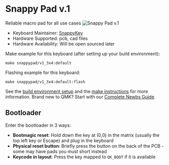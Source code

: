 # Snappy Pad v.1

Reliable macro pad for all use cases
![Snappy Pad v.1](https://imgur.com/a/qIzKh39)

* Keyboard Maintainer: [SnappyKey](https://github.com/snappykey)
* Hardware Supported: pcb, cad files
* Hardware Availability: Will be open sourced later

Make example for this keyboard (after setting up your build environment):

    make snappypad/v1_3x4:default

Flashing example for this keyboard:

    make snappypad/v1_3x4:default:flash

See the [build environment setup](https://docs.qmk.fm/#/getting_started_build_tools) and the [make instructions](https://docs.qmk.fm/#/getting_started_make_guide) for more information. Brand new to QMK? Start with our [Complete Newbs Guide](https://docs.qmk.fm/#/newbs).

## Bootloader

Enter the bootloader in 3 ways:

* **Bootmagic reset**: Hold down the key at (0,0) in the matrix (usually the top left key or Escape) and plug in the keyboard
* **Physical reset button**: Briefly press the button on the back of the PCB - some may have pads you must short instead
* **Keycode in layout**: Press the key mapped to `QK_BOOT` if it is available
